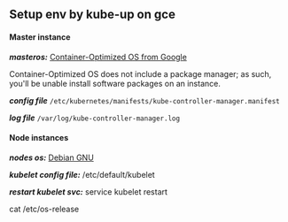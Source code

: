 ## Setup env by kube-up on gce
#### Master instance
***masteros:*** [Container-Optimized OS from Google](https://cloud.google.com/compute/docs/containers/vm-image/)

Container-Optimized OS does not include a package manager; as such, you'll be unable install software packages on an instance.

***config file*** ```/etc/kubernetes/manifests/kube-controller-manager.manifest```

***log file*** ```/var/log/kube-controller-manager.log```

#### Node instances

***nodes os:*** [Debian GNU](http://www.debian.org/)

***kubelet config file:*** /etc/default/kubelet

***restart kubelet svc:*** service kubelet restart

cat /etc/os-release
